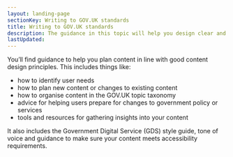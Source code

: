 ```yaml
---
layout: landing-page
sectionKey: Writing to GOV.UK standards
title: Writing to GOV.UK standards
description: The guidance in this topic will help you design clear and helpful content for GOV.UK users. 
lastUpdated:
---
```

You’ll find guidance to help you plan content in line with good content design principles. This includes things like: 

* how to identify user needs
* how to plan new content or changes to existing content
* how to organise content in the GOV.UK topic taxonomy
* advice for helping users prepare for changes to government policy or services
* tools and resources for gathering insights into your content

It also includes the Government Digital Service (GDS) style guide, tone of voice and guidance to make sure your content meets accessibility requirements. 
